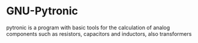 # GNU-Pytronic
pytronic is a program with basic tools for the calculation of analog components such as resistors, capacitors and inductors, also transformers
